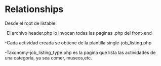 # Relationships

Desde el root de listable:

-El archivo header.php lo invocan todas las paginas .php del front-end

-Cada actividad creada se obtiene de la plantilla single-job_listing.php
 
-Taxonomy-job_listing_type.php es la pagina que lista las actividades de 
una categoría, ya sea comer, museos,etc.

